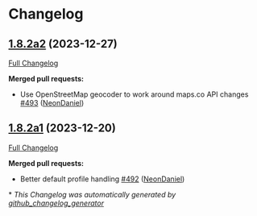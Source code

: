 # Changelog

## [1.8.2a2](https://github.com/NeonGeckoCom/neon-utils/tree/1.8.2a2) (2023-12-27)

[Full Changelog](https://github.com/NeonGeckoCom/neon-utils/compare/1.8.2a1...1.8.2a2)

**Merged pull requests:**

- Use OpenStreetMap geocoder to work around maps.co API changes [\#493](https://github.com/NeonGeckoCom/neon-utils/pull/493) ([NeonDaniel](https://github.com/NeonDaniel))

## [1.8.2a1](https://github.com/NeonGeckoCom/neon-utils/tree/1.8.2a1) (2023-12-20)

[Full Changelog](https://github.com/NeonGeckoCom/neon-utils/compare/1.8.1...1.8.2a1)

**Merged pull requests:**

- Better default profile handling [\#492](https://github.com/NeonGeckoCom/neon-utils/pull/492) ([NeonDaniel](https://github.com/NeonDaniel))



\* *This Changelog was automatically generated by [github_changelog_generator](https://github.com/github-changelog-generator/github-changelog-generator)*
